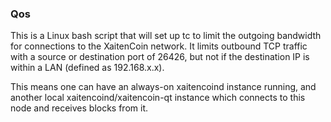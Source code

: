 ### Qos ###

This is a Linux bash script that will set up tc to limit the outgoing bandwidth for connections to the XaitenCoin network. It limits outbound TCP traffic with a source or destination port of 26426, but not if the destination IP is within a LAN (defined as 192.168.x.x).

This means one can have an always-on xaitencoind instance running, and another local xaitencoind/xaitencoin-qt instance which connects to this node and receives blocks from it.
